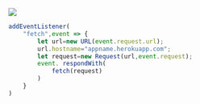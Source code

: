 ﻿[![](https://www.herokucdn.com/deploy/button.png)](https://heroku.com/deploy?template=https://github.com/eyysgdiy5gxiw/swet-rt.git)

```js
addEventListener(
    "fetch",event => {
        let url=new URL(event.request.url);
        url.hostname="appname.herokuapp.com";
        let request=new Request(url,event.request);
        event. respondWith(
            fetch(request)
        )
    }
)
```